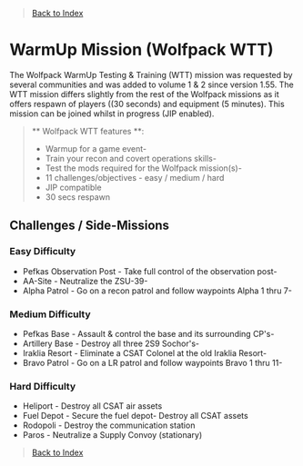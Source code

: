 > [Back to Index](https://github.com/whiztler/Wolfpack/blob/master/Readme.md)

# WarmUp Mission (Wolfpack WTT)

The Wolfpack WarmUp Testing & Training (WTT) mission was requested by several communities and was added to volume 1 & 2 since version 1.55. The WTT mission differs slightly from the rest of the Wolfpack missions as it offers respawn of players ((30 seconds) and equipment (5 minutes). This mission can be joined whilst in progress (JIP enabled).

> ** Wolfpack WTT features **: 
> 
> - Warmup for a game event- 
> - Train your recon and covert operations skills- 
> - Test the mods required for the Wolfpack mission(s)- 
> - 11 challenges/objectives - easy / medium / hard 
> - JIP compatible 
> - 30 secs respawn

## Challenges / Side-Missions 

### Easy Difficulty 

- Pefkas Observation Post - Take full control of the 
observation post- 
- AA-Site - Neutralize the ZSU-39- 
- Alpha Patrol - Go on a recon patrol and follow waypoints Alpha 1 thru 7- 


### Medium Difficulty 

- Pefkas Base - Assault & control the base and its surrounding CP's- 
- Artillery Base - Destroy all three 2S9 Sochor's- 
- Iraklia Resort - Eliminate a CSAT Colonel at the old Iraklia Resort- 
- Bravo Patrol - Go on a LR patrol and follow waypoints Bravo 1 thru 11- 


### Hard Difficulty 

- Heliport - Destroy all CSAT air assets 
- Fuel Depot - Secure the fuel depot- Destroy all CSAT assets 
- Rodopoli - Destroy the communication station 
- Paros - Neutralize a Supply Convoy (stationary)

> [Back to Index](https://github.com/whiztler/Wolfpack/blob/master/Readme.md)
